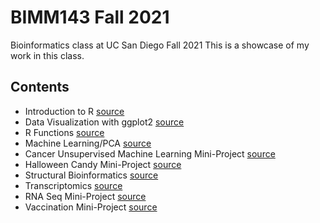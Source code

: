 # BIMM143 Fall 2021
Bioinformatics class at UC San Diego Fall 2021
This is a showcase of my work in this class.

## Contents
- Introduction to R [source](https://github.com/moonlightluna7/BIMM143/tree/main/Class04)
- Data Visualization with ggplot2 [source](https://github.com/moonlightluna7/BIMM143/tree/main/Class05)
- R Functions [source](https://github.com/moonlightluna7/BIMM143/tree/main/Class06)
- Machine Learning/PCA [source](https://github.com/moonlightluna7/BIMM143/tree/main/Class08)
- Cancer Unsupervised Machine Learning Mini-Project [source](https://github.com/moonlightluna7/BIMM143/tree/main/Class09_Mini_Project)
- Halloween Candy Mini-Project [source](https://github.com/moonlightluna7/BIMM143/tree/main/Class10_Halloween_Candy)
- Structural Bioinformatics [source](https://github.com/moonlightluna7/BIMM143/tree/main/Class11)
- Transcriptomics [source](https://github.com/moonlightluna7/BIMM143/tree/main/Class15)
- RNA Seq Mini-Project [source](https://github.com/moonlightluna7/BIMM143/tree/main/Class16)
- Vaccination Mini-Project [source](https://github.com/moonlightluna7/BIMM143/tree/main/Class17)
